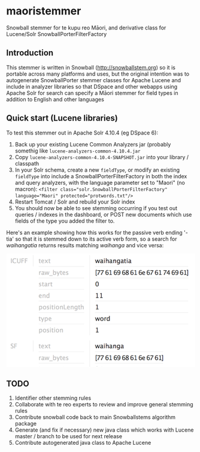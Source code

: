 # maoristemmer
Snowball stemmer for te kupu reo Māori, and derivative class for Lucene/Solr SnowballPorterFilterFactory 

## Introduction
This stemmer is written in Snowball (http://snowballstem.org) so it is portable across many platforms and uses, but the original intention was to autogenerate SnowballPorter stemmer classes for Apache Lucene and include in analyzer libraries so that DSpace and other webapps using Apache Solr for search can specify a Māori stemmer for field types in addition to English and other languages

## Quick start (Lucene libraries)
To test this stemmer out in Apache Solr 4.10.4 (eg DSpace 6):
1. Back up your existing Lucene Common Analyzers jar (probably somethig like `lucene-analyzers-common-4.10.4.jar`
1. Copy `lucene-analyzers-common-4.10.4-SNAPSHOT.jar` into your library / classpath
1. In your Solr schema, create a new `fieldType`, or modify an existing `fieldType` into include a SnowballPorterFilterFactory in both the index and query analyzers, with the language parameter set to "Maori" (no macron):
`<filter class="solr.SnowballPorterFilterFactory" language="Maori" protected="protwords.txt"/>`
1. Restart Tomcat / Solr and rebuild your Solr index
1. You should now be able to see stemming occurring if you test out queries / indexes in the dashboard, or POST new documents which use fields of the type you added the filter to.

Here's an example showing how this works for the passive verb ending '-tia' so that it is stemmed down to its active verb form, so a search for _waihangatia_ returns results matching _waihanga_ and vice versa:

![Alt text](example-passive-verb.png?raw=true "Title")

## TODO
1. Identifier other stemming rules
1. Collaborate with te reo experts to review and improve general stemming rules
1. Contribute snowball code back to main Snowballstems algorithm package
1. Generate (and fix if necessary) new java class which works with Lucene master / branch to be used for next release
1. Contribute autogenerated java class to Apache Lucene
